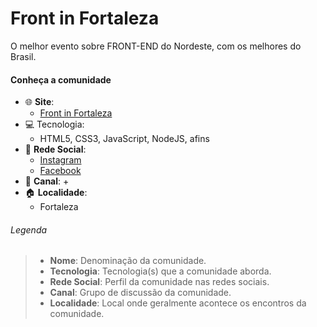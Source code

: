 # Front in Fortaleza

O melhor evento sobre FRONT-END do Nordeste, com os melhores do Brasil.


#### Conheça a comunidade                
+ :globe_with_meridians: **Site**:
    + [Front in Fortaleza](https://frontinfortaleza.com.br/)
+ :computer: Tecnologia:
    + HTML5, CSS3, JavaScript, NodeJS, afins
+ :busts_in_silhouette: **Rede Social**:
    + [Instagram](https://www.instagram.com/frontinfortaleza/)
    + [Facebook](https://www.facebook.com/FrontInFortaleza/)
+ :speech_balloon: **Canal**:
    + 
+ :house: **Localidade**:
    + Fortaleza
    


###### Legenda
> * **Nome**:  Denominação da comunidade.
> * **Tecnologia**: Tecnologia(s) que a comunidade aborda.
> * **Rede Social**: Perfil da comunidade nas redes sociais.
> * **Canal**: Grupo de discussão da comunidade.
> * **Localidade**: Local onde geralmente acontece os encontros da comunidade.
